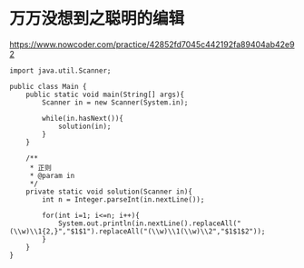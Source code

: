 # 万万没想到之聪明的编辑
https://www.nowcoder.com/practice/42852fd7045c442192fa89404ab42e92

    import java.util.Scanner;
    
    public class Main {
        public static void main(String[] args){
            Scanner in = new Scanner(System.in);
    
            while(in.hasNext()){
                solution(in);
            }
        }
    
        /**
         * 正则
         * @param in
         */
        private static void solution(Scanner in){
            int n = Integer.parseInt(in.nextLine());
    
            for(int i=1; i<=n; i++){
                System.out.println(in.nextLine().replaceAll("(\\w)\\1{2,}","$1$1").replaceAll("(\\w)\\1(\\w)\\2","$1$1$2"));
            }
        }
    }
    

